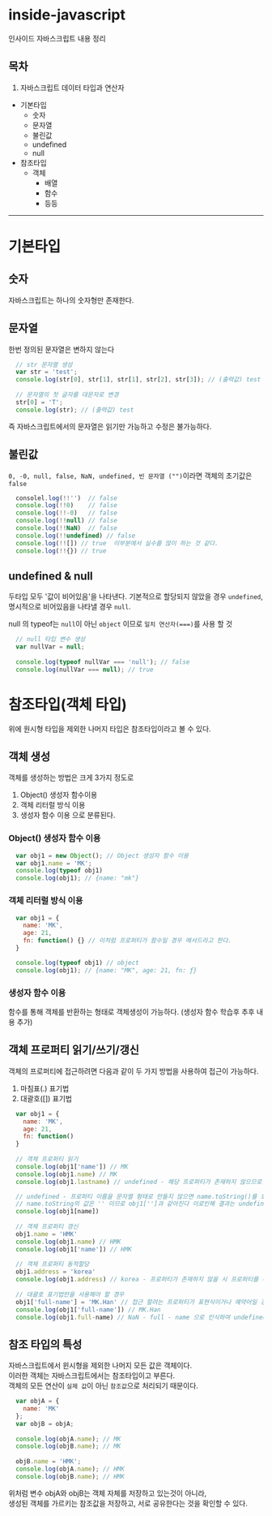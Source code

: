 # inside-javascript
인사이드 자바스크립트 내용 정리

## 목차
1. 자바스크립트 데이터 타입과 연산자
* 기본타입
  - 숫자
  - 문자열
  - 불린값
  - undefined
  - null
* 참조타입
  - 객체
    + 배열
    + 함수
    + 등등

---
# 기본타입
## 숫자
 자바스크립트는 하나의 숫자형만 존재한다.
## 문자열
  한번 정의된 문자열은 변하지 않는다
  ```javascript
    // str 문자열 생성
    var str = 'test';
    console.log(str[0], str[1], str[1], str[2], str[3]); // (출력값) test
    
    // 문자열의 첫 글자를 대문자로 변경
    str[0] = 'T';
    console.log(str); // (출력값) test
  ```
  즉 자바스크립트에서의 문자열은 읽기만 가능하고 수정은 불가능하다.
## 불린값
`0, -0, null, false, NaN, undefined, 빈 문자열 ("")`이라면 객체의 초기값은 `false`
```javascript
  consolel.log(!!'')  // false
  console.log(!!0)    // false
  console.log(!!-0)   // false
  console.log(!!null) // false
  console.log(!!NaN)  // false
  console.log(!!undefined) // false
  console.log(!![]) // true  이부분에서 실수를 많이 하는 것 같다.
  console.log(!!{}) // true
```
## undefined & null
  두타입 모두 '값이 비어있음'을 나타낸다.
  기본적으로 할당되지 않았을 경우 `undefined`, 명시적으로 비어있음을 나타낼 경우 `null`.
  
  null 의 typeof는 `null`이 아닌 `object` 이므로 `일치 연산자(===)`를 사용 할 것
  ```javascript
    // null 타입 변수 생성
    var nullVar = null;
    
    console.log(typeof nullVar === 'null'); // false
    console.log(nullVar === null); // true
  ```
# 참조타입(객체 타입)
  위에 원시형 타입을 제외한 나머지 타입은 참조타입이라고 볼 수 있다.
## 객체 생성
  객체를 생성하는 방법은 크게 3가지 정도로
  1. Object() 생성자 함수이용
  2. 객체 리터럴 방식 이용
  3. 생성자 함수 이용
  으로 분류된다.
### Object() 생성자 함수 이용
```javascript
  var obj1 = new Object(); // Object 생성자 함수 이용
  var obj1.name = 'MK';
  console.log(typeof obj1)
  console.log(obj1); // {name: "mk"}
```
### 객체 리터럴 방식 이용
```javascript
  var obj1 = {
    name: 'MK',
    age: 21,
    fn: function() {} // 이처럼 프로퍼티가 함수일 경우 메서드라고 한다.
  }

  console.log(typeof obj1) // object
  console.log(obj1); // {name: "MK", age: 21, fn: ƒ}
```
### 생성자 함수 이용
함수를 통해 객체를 반환하는 형태로 객체생성이 가능하다.
(생성자 함수 학습후 추후 내용 추가)

## 객체 프로퍼티 읽기/쓰기/갱신
객체의 프로퍼티에 접근하려면 다음과 같이 두 가지 방법을 사용하여 접근이 가능하다.
1. 마침표(.) 표기법
2. 대괄호([]) 표기법

```javascript
  var obj1 = {
    name: 'MK',
    age: 21,
    fn: function()
  }
  
  // 객체 프로퍼티 읽기
  console.log(obj1['name']) // MK
  console.log(obj1.name) // MK
  console.log(obj1.lastname) // undefined - 해당 프로퍼티가 존재하지 않으므로 undefined가 출력된다.

  // undefined - 프로퍼티 이름을 문자열 형태로 만들지 않으면 name.toString()를 호출하게 되는데,
  // name.toString의 값은 '' 이므로 obj1['']과 같아진다 이로인해 결과는 undefinde
  console.log(obj1[name])
  
  // 객체 프로퍼티 갱신
  obj1.name = 'HMK'
  console.log(obj1.name) // HMK
  console.log(obj1['name']) // HMK
  
  // 객체 프로퍼티 동적할당
  obj1.address = 'korea'
  console.log(obj1.address) // korea - 프로퍼티가 존재하지 않을 시 프로퍼티를 추가하여 korea 라는 값을 할당했다.
  
  // 대괄호 표기법만을 사용해야 할 경우
  obj1['full-name'] = 'MK.Han' // 접근 할려는 프로퍼티가 표현식이거나 예약어일 경우 대괄호 표기법만을 사용해야 한다.
  console.log(obj1['full-name']) // MK.Han
  console.log(obj1.full-name) // NaN - full - name 으로 인식하여 undefined - undefined = NaN
```
## 참조 타입의 특성
자바스크립트에서 윈시형을 제외한 나머지 모든 값은 객체이다.<br>
이러한 객체는 자바스크립트에서는 참조타입이고 부른다.<br>
객체의 모든 연산이 `실제 값`이 아닌 `참조값`으로 처리되기 때문이다.
```javascript
  var objA = {
    name: 'MK'
  };
  var objB = objA;
  
  console.log(objA.name); // MK
  console.log(objB.name); // MK
  
  objB.name = 'HMK';
  console.log(objA.name); // HMK
  console.log(objB.name); // HMK
```
위처럼 변수 objA와 objB는 객체 자체를 저장하고 있는것이 아니라,<br>
생성된 객체를 가르키는 참조값을 저장하고, 서로 공유한다는 것을 확인할 수 있다.
